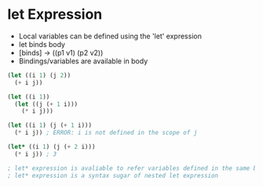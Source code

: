 # let Expression

- Local variables can be defined using the 'let' expression
- let binds body
- [binds] -> ((p1 v1) (p2 v2))
- Bindings/variables are available in body

```scheme
(let ((i 1) (j 2))
  (+ i j))

(let ((i 1))
  (let ((j (+ 1 i)))
    (* i j)))

(let ((i 1) (j (+ 1 i)))
  (* i j)) ; ERROR: i is not defined in the scope of j

(let* ((i 1) (j (+ 2 i)))
  (* i j)) ; 3

; let* expression is avaliable to refer variables defined in the same binding
; let* expression is a syntax sugar of nested let expression
```
